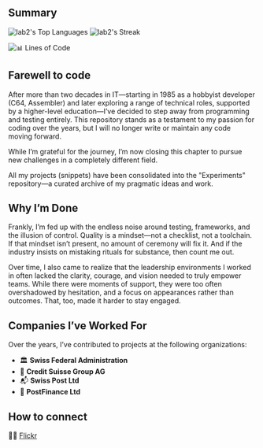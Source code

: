 ## Summary
![lab2's Top Languages](https://github-readme-stats.vercel.app/api/top-langs/?username=lab2&theme=default&show_icons=true&hide_border=true&layout=compact) ![lab2's Streak](https://github-readme-streak-stats.herokuapp.com/?user=lab2&theme=default&hide_border=true)

![📊 Lines of Code](https://tokei.rs/b1/github/lab2/Experiments?style=for-the-badge)

## Farewell to code

After more than two decades in IT—starting in 1985 as a hobbyist developer (C64, Assembler) and later exploring a range of technical roles, supported by a higher-level education—I’ve decided to step away from programming and testing entirely. This repository stands as a testament to my passion for coding over the years, but I will no longer write or maintain any code moving forward.

While I’m grateful for the journey, I’m now closing this chapter to pursue new challenges in a completely different field.

All my projects (snippets) have been consolidated into the "Experiments" repository—a curated archive of my pragmatic ideas and work.

## Why I’m Done

Frankly, I’m fed up with the endless noise around testing, frameworks, and the illusion of control. Quality is a mindset—not a checklist, not a toolchain. If that mindset isn’t present, no amount of ceremony will fix it. And if the industry insists on mistaking rituals for substance, then count me out.

Over time, I also came to realize that the leadership environments I worked in often lacked the clarity, courage, and vision needed to truly empower teams. While there were moments of support, they were too often overshadowed by hesitation, and a focus on appearances rather than outcomes. That, too, made it harder to stay engaged.

## Companies I’ve Worked For

Over the years, I’ve contributed to projects at the following organizations:

- 🏛️ **Swiss Federal Administration**
- 💼 **Credit Suisse Group AG**  
- 📬 **Swiss Post Ltd**  
- 🏦 **PostFinance Ltd**  

## How to connect

🔵🔴 [Flickr](https://www.flickr.com/photos/196132001@N03/)
